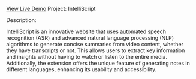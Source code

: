 [View Live Demo](https://transcriptor-frontend-1.onrender.com/)
Project: IntelliScript

Description:


IntelliScript is an innovative website that uses automated speech recognition (ASR) and advanced natural language processing (NLP) algorithms to generate concise summaries from video content, whether they have transcripts or not. This allows users to extract key information and insights without having to watch or listen to the entire media. Additionally, the extension offers the unique feature of generating notes in different languages, enhancing its usability and accessibility.
